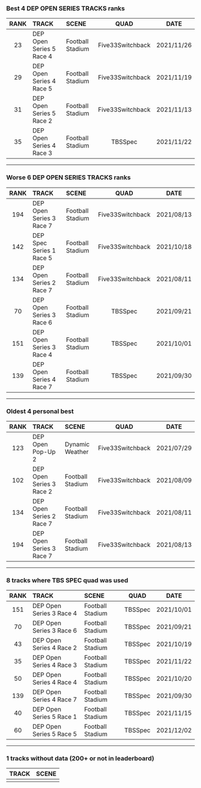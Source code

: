 ### Best 4 DEP OPEN SERIES TRACKS ranks
|RANK|TRACK|SCENE|QUAD|DATE|
|:---:|:---|:---|:---:|:---:|
|23|DEP Open Series 5 Race 4|Football Stadium|Five33Switchback|2021/11/26|
|29|DEP Open Series 4 Race 5|Football Stadium|Five33Switchback|2021/11/19|
|31|DEP Open Series 5 Race 2|Football Stadium|Five33Switchback|2021/11/13|
|35|DEP Open Series 4 Race 3|Football Stadium|TBSSpec|2021/11/22|
---
### Worse 6 DEP OPEN SERIES TRACKS ranks
|RANK|TRACK|SCENE|QUAD|DATE|
|:---:|:---|:---|:---:|:---:|
|194|DEP Open Series 3 Race 7|Football Stadium|Five33Switchback|2021/08/13|
|142|DEP Spec Series 1 Race 5|Football Stadium|Five33Switchback|2021/10/18|
|134|DEP Open Series 2 Race 7|Football Stadium|Five33Switchback|2021/08/11|
|70|DEP Open Series 3 Race 6|Football Stadium|TBSSpec|2021/09/21|
|151|DEP Open Series 3 Race 4|Football Stadium|TBSSpec|2021/10/01|
|139|DEP Open Series 4 Race 7|Football Stadium|TBSSpec|2021/09/30|
---
### Oldest 4 personal best
|RANK|TRACK|SCENE|QUAD|DATE|
|:---:|:---|:---|:---:|:---:|
|123|DEP Open Pop-Up 2|Dynamic Weather|Five33Switchback|2021/07/29|
|102|DEP Open Series 3 Race 2|Football Stadium|Five33Switchback|2021/08/09|
|134|DEP Open Series 2 Race 7|Football Stadium|Five33Switchback|2021/08/11|
|194|DEP Open Series 3 Race 7|Football Stadium|Five33Switchback|2021/08/13|
---
### 8 tracks where TBS SPEC quad was used
|RANK|TRACK|SCENE|QUAD|DATE|
|:---:|:---|:---|:---:|:---:|
|151|DEP Open Series 3 Race 4|Football Stadium|TBSSpec|2021/10/01|
|70|DEP Open Series 3 Race 6|Football Stadium|TBSSpec|2021/09/21|
|43|DEP Open Series 4 Race 2|Football Stadium|TBSSpec|2021/10/19|
|35|DEP Open Series 4 Race 3|Football Stadium|TBSSpec|2021/11/22|
|50|DEP Open Series 4 Race 4|Football Stadium|TBSSpec|2021/10/20|
|139|DEP Open Series 4 Race 7|Football Stadium|TBSSpec|2021/09/30|
|40|DEP Open Series 5 Race 1|Football Stadium|TBSSpec|2021/11/15|
|60|DEP Open Series 5 Race 5|Football Stadium|TBSSpec|2021/12/02|
---
### 1 tracks without data (200+ or not in leaderboard)
|TRACK|SCENE|
|:---|:---|
|||
